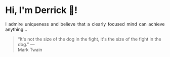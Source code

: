 # Hi, I'm Derrick 👋!
<p align="justify">I admire uniqueness and believe that a clearly focused mind can achieve anything...</p> 
<!-- #quote-start -->
<blockquote>&ldquo;It's not the size of the dog in the fight, it's the size of the fight in the dog.&rdquo; &mdash; <footer>Mark Twain</footer></blockquote>
<!-- #quote-end -->
